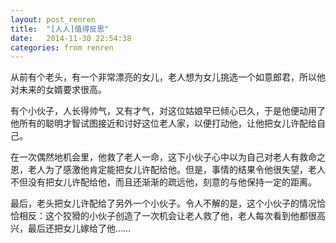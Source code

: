 ```yaml
---
layout: post_renren
title:  "[人人]值得反思"
date:   2014-11-30 22:54:38
categories: from renren
---
```

从前有个老头，有一个非常漂亮的女儿，老人想为女儿挑选一个如意郎君，所以他对未来的女婿要求很高。

有个小伙子，人长得帅气，又有才气，对这位姑娘早已倾心已久，于是他便动用了他所有的聪明才智试图接近和讨好这位老人家，以便打动他，让他把女儿许配给自己。

在一次偶然地机会里，他救了老人一命，这下小伙子心中以为自己对老人有救命之恩，老人为了感激他肯定能把女儿许配给他。但是，事情的结果令他很失望，老人不但没有把女儿许配给他，而且还渐渐的疏远他，刻意的与他保持一定的距离。

最后，老头把女儿许配给了另外一个小伙子。令人不解的是，这个小伙子的情况恰恰相反：这个狡猾的小伙子创造了一次机会让老人救了他，老人每次看到他都很高兴，最后还把女儿嫁给了他……